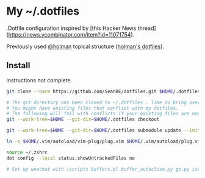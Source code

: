 # My ~/.dotfiles

.Dotfile configuration inspired by [this Hacker News thread] (https://news.ycombinator.com/item?id=11071754).

Previously used [@holman](https://github.com/holman/) topical structure ([holman's dotfiles](http://github.com/holman/dotfiles)).

## Install

Instructions not complete.
 
```sh
git clone --bare https://github.com/SeanBE/dotfiles.git $HOME/.dotfiles

# The git directory has been cloned to ~/.dotfiles . Time to bring over the goodies. 
# You might have existing files that conflict with my dotfiles.
# The following will fail with conflicts if your existing files are not removed (Use force flag -f if simply do not care).
git --work-tree=$HOME --git-dir=$HOME/.dotfiles checkout

git --work-tree=$HOME --git-dir=$HOME/.dotfiles submodule update --init --recursive

ln -s $HOME/.vim/autoload/vim-plug/plug.vim $HOME/.vim/autoload/plug.vim

source ~/.zshrc
dot config --local status.showUntrackedFiles no

# Set up weechat with /scripts buffers.pl buffer_autoclose.py go.py iset.pl autojoin.py 
```
